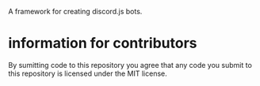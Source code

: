 A framework for creating discord.js bots.

# information for contributors

By sumitting code to this repository you agree that any code you submit to this repository is licensed under the MIT license.
